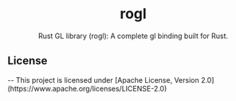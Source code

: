 <h1 align="center">
  rogl
</h1>
<div align="center">
    Rust GL library (rogl): A complete gl binding built for Rust.
</div>

<h2>License</h2>
--
This project is licensed under [Apache License, Version 2.0](https://www.apache.org/licenses/LICENSE-2.0)

